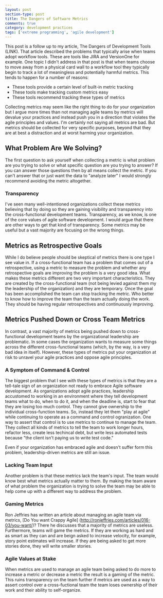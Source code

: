 ```yaml
---
layout: post
section-type: post
title: The Dangers of Software Metrics
comments: true
category: development practices
tags: ['extreme programming', 'agile development']
---
```


This post is a follow up to my article, The Dangers of Development Tools (LINK). That article described the problems that typically arise when teams adopt workflow tools. These are tools like JIRA and VersionOne for example.
One topic I didn't address in that post is that when teams choose to move away from a physical card wall to a workflow tool they typically begin to track a lot of meaningless and potentially harmful metrics. This tends to happen for a number of reasons:
* These tools provide a certain level of built-in metric tracking
* These tools make tracking custom metrics easy
* These tools recommend tracking these types of metrics

Collecting metrics may seem like the right thing to do for your organization but I argue more times than not managing agile teams by metrics will devalue your practices and instead push you in a direction that violates the agile principles and values. I'm certainly
not saying all metrics are bad. But metrics should be collected for very specific purposes, beyond that they are at best a distraction and at worst harming your organization.

## What Problem Are We Solving?
The first question to ask yourself when collecting a metric is what problem are you trying to solve or what specific question are you
trying to answer? If you can answer those questions then by all means collect the metric. If you can't answer that or just want the
data to "analyze later" I would strongly recommend avoiding the metric altogether. 

### Transparency

I've seen many well-intentioned organizations collect these metrics believing that by doing so they are gaining visibility and transparency into the cross-functional development teams. Transparency, as we know, is one of the core values of agile software development. I would argue that there are other ways to get that kind of transparency. Some metrics may be useful but a vast majority are focusing on the wrong things. 

## Metrics as Retrospective Goals

While I do believe people should be skeptical of metrics there is one type I see value in. If a cross-functional team has a problem
that comes out of a retrospective, using a metric to measure the problem and whether any retrospective goals are improving the problem is a very
good idea. What makes these metrics different are two very important characteristics. They are created by the cross-functional team (not being levied against them my the leadership of the organization) and they are temporary. Once the goal has been accomplished the team can stop tracking the metric. Who better to know how to improve the team than the team actually doing the work. They should be having regular retrospectives and continuously improving.

## Metrics Pushed Down or Cross Team Metrics

In contrast, a vast majority of metrics being pushed down to cross-functional development teams by the organizational leadership are problematic. In some cases the organization wants to measure some things across the different cross-functional teams (which, by the way, is a very bad idea in itself). However, these types of metrics put your organization at risk to unravel your agile practices and oppose agile principles. 

### A Symptom of Command & Control 

The biggest problem that I see with these types of metrics is that they are a tell-tale sign of an organization not ready to embrace Agile software development. As organizations adopt agile practices, leadership accustomed to working in an environment where they tell development teams what to do, when to do it, and when the deadline is, start to fear that they are losing too much control. They cannot give ownership to the individual cross-function teams. So, instead they let them "play at agile" while continuing to operate as a command and control ogranization. One way to assert that control is to use metrics to continue to manage the team. They collect all kinds of metrics to tell the team to work longer hours, refactor less, create less techincal debt, but write less automated tests because "the client isn't paying us to write test code." 

Even if your organization has embraced agile and doesn't suffer form this problem, leadership-driven metrics are still an issue. 

### Lacking Team Input
Another problem is that these metrics lack the team's input. The team would know best what metrics actually matter to them. By making the team aware of what problem the organization is trying to solve the team may be able to help come up with a different way to address the problem. 

### Gaming Metrics
Ron Jeffries has written an article about managing an agile team via metrics, [Do You want Crappy Agile] (http://ronjeffries.com/articles/016-03/you-want/)?  There he discusses that a majority of metrics are useless. Furthermore, teams will game the metrics. If they are working as hard and as smart as they can and are beign asked to increase velocity, for example, story point estimates will increase. If they are being asked to get more stories done, they will write smaller stories. 

### Agile Values at Stake
When metrics are used to manage an agile team being asked to do more to increase a metric or decrease a metric the result is a gaming of the metric. This ruins transparency on the team further if metrics are used as a way to assert control over a cross-fuctional team the team loses ownership of their work and their ability to self-organize.
